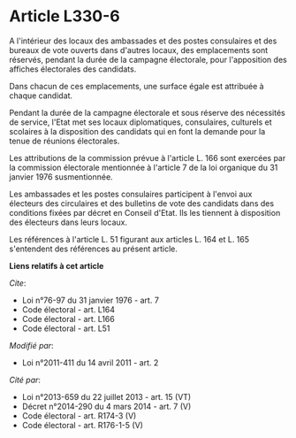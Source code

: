 # Article L330-6

A l'intérieur des locaux des ambassades et des postes consulaires et des bureaux de vote ouverts dans d'autres locaux, des
emplacements sont réservés, pendant la durée de la campagne électorale, pour l'apposition des affiches électorales des
candidats. 

Dans chacun de ces emplacements, une surface égale est attribuée à chaque candidat.

Pendant la durée de la campagne électorale et sous réserve des nécessités de service, l'Etat met ses locaux diplomatiques,
consulaires, culturels et scolaires à la disposition des candidats qui en font la demande pour la tenue de réunions
électorales.

Les attributions de la commission prévue à l'article L. 166 sont exercées par la commission électorale mentionnée à l'article
7 de la loi organique du 31 janvier 1976 susmentionnée. 

Les ambassades et les postes consulaires participent à l'envoi aux électeurs des circulaires et des bulletins de vote des
candidats dans des conditions fixées par décret en Conseil d'Etat. Ils les tiennent à disposition des électeurs dans leurs
locaux.

Les références à l'article L. 51 figurant aux articles L. 164 et L. 165 s'entendent des références au présent article.

**Liens relatifs à cet article**

_Cite_:

  - Loi n°76-97 du 31 janvier 1976 - art. 7
  - Code électoral - art. L164
  - Code électoral - art. L166
  - Code électoral - art. L51

_Modifié par_:

  - Loi n°2011-411 du 14 avril 2011 - art. 2

_Cité par_:

  - Loi n°2013-659 du 22 juillet 2013 - art. 15 (VT)
  - Décret n°2014-290 du 4 mars 2014 - art. 7 (V)
  - Code électoral - art. R174-3 (V)
  - Code électoral - art. R176-1-5 (V)
